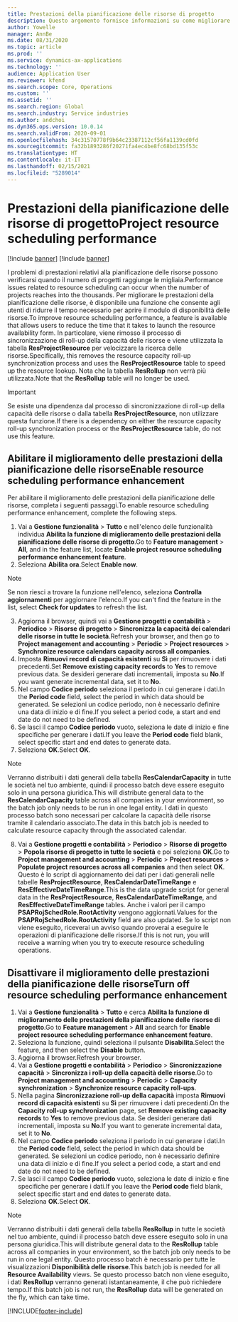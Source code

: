 ```yaml
---
title: Prestazioni della pianificazione delle risorse di progetto
description: Questo argomento fornisce informazioni su come migliorare le prestazioni della pianificazione delle risorse per un gran numero di progetti.
author: Yowelle
manager: AnnBe
ms.date: 08/31/2020
ms.topic: article
ms.prod: ''
ms.service: dynamics-ax-applications
ms.technology: ''
audience: Application User
ms.reviewer: kfend
ms.search.scope: Core, Operations
ms.custom: ''
ms.assetid: ''
ms.search.region: Global
ms.search.industry: Service industries
ms.author: andchoi
ms.dyn365.ops.version: 10.0.14
ms.search.validFrom: 2020-09-01
ms.openlocfilehash: 34c31570778f9b64c23387112cf56fa1139cd0fd
ms.sourcegitcommit: fa32b1893286f20271fa4ec4be8fc68bd135f53c
ms.translationtype: HT
ms.contentlocale: it-IT
ms.lasthandoff: 02/15/2021
ms.locfileid: "5289014"
---
```

# <a name="project-resource-scheduling-performance"></a><span data-ttu-id="1a0db-103">Prestazioni della pianificazione delle risorse di progetto</span><span class="sxs-lookup"><span data-stu-id="1a0db-103">Project resource scheduling performance</span></span>

[!include [banner](../includes/banner.md)]
[!include [banner](../includes/preview-banner.md)]


<span data-ttu-id="1a0db-104">I problemi di prestazioni relativi alla pianificazione delle risorse possono verificarsi quando il numero di progetti raggiunge le migliaia.</span><span class="sxs-lookup"><span data-stu-id="1a0db-104">Performance issues related to resource scheduling can occur when the number of projects reaches into the thousands.</span></span> <span data-ttu-id="1a0db-105">Per migliorare le prestazioni della pianificazione delle risorse, è disponibile una funzione che consente agli utenti di ridurre il tempo necessario per aprire il modulo di disponibilità delle risorse.</span><span class="sxs-lookup"><span data-stu-id="1a0db-105">To improve resource scheduling performance, a feature is available that allows users to reduce the time that it takes to launch the resource availability form.</span></span> <span data-ttu-id="1a0db-106">In particolare, viene rimosso il processo di sincronizzazione di roll-up della capacità delle risorse e viene utilizzata la tabella **ResProjectResource** per velocizzare la ricerca delle risorse.</span><span class="sxs-lookup"><span data-stu-id="1a0db-106">Specifically, this removes the resource capacity roll-up synchronization process and uses the **ResProjectResource** table to speed up the resource lookup.</span></span> <span data-ttu-id="1a0db-107">Nota che la tabella **ResRollup** non verrà più utilizzata.</span><span class="sxs-lookup"><span data-stu-id="1a0db-107">Note that the **ResRollup** table will no longer be used.</span></span>

> [!IMPORTANT]
> <span data-ttu-id="1a0db-108">Se esiste una dipendenza dal processo di sincronizzazione di roll-up della capacità delle risorse o dalla tabella **ResProjectResource**, non utilizzare questa funzione.</span><span class="sxs-lookup"><span data-stu-id="1a0db-108">If there is a dependency on either the resource capacity roll-up synchronization process or the **ResProjectResource** table, do not use this feature.</span></span>

## <a name="enable-resource-scheduling-performance-enhancement"></a><span data-ttu-id="1a0db-109">Abilitare il miglioramento delle prestazioni della pianificazione delle risorse</span><span class="sxs-lookup"><span data-stu-id="1a0db-109">Enable resource scheduling performance enhancement</span></span>
<span data-ttu-id="1a0db-110">Per abilitare il miglioramento delle prestazioni della pianificazione delle risorse, completa i seguenti passaggi.</span><span class="sxs-lookup"><span data-stu-id="1a0db-110">To enable resource scheduling performance enhancement, complete the following steps.</span></span>

1. <span data-ttu-id="1a0db-111">Vai a **Gestione funzionalità** > **Tutto** e nell'elenco delle funzionalità individua **Abilita la funzione di miglioramento delle prestazioni della pianificazione delle risorse di progetto**.</span><span class="sxs-lookup"><span data-stu-id="1a0db-111">Go to **Feature management** > **All**, and in the feature list, locate **Enable project resource scheduling performance enhancement feature**.</span></span>
2. <span data-ttu-id="1a0db-112">Seleziona **Abilita ora**.</span><span class="sxs-lookup"><span data-stu-id="1a0db-112">Select **Enable now**.</span></span>

> [!NOTE]
> <span data-ttu-id="1a0db-113">Se non riesci a trovare la funzione nell'elenco, seleziona **Controlla aggiornamenti** per aggiornare l'elenco.</span><span class="sxs-lookup"><span data-stu-id="1a0db-113">If you can't find the feature in the list, select **Check for updates** to refresh the list.</span></span>

3. <span data-ttu-id="1a0db-114">Aggiorna il browser, quindi vai a **Gestione progetti e contabilità** > **Periodico** > **Risorse di progetto** > **Sincronizza la capacità dei calendari delle risorse in tutte le società**.</span><span class="sxs-lookup"><span data-stu-id="1a0db-114">Refresh your browser, and then go to **Project management and accounting** > **Periodic** > **Project resources** > **Synchronize resource calendars capacity across all companies**.</span></span>
4. <span data-ttu-id="1a0db-115">Imposta **Rimuovi record di capacità esistenti** su **Sì** per rimuovere i dati precedenti.</span><span class="sxs-lookup"><span data-stu-id="1a0db-115">Set **Remove existing capacity records** to **Yes** to remove previous data.</span></span> <span data-ttu-id="1a0db-116">Se desideri generare dati incrementali, imposta su **No**.</span><span class="sxs-lookup"><span data-stu-id="1a0db-116">If you want generate incremental data, set it to **No**.</span></span>
5. <span data-ttu-id="1a0db-117">Nel campo **Codice periodo** seleziona il periodo in cui generare i dati.</span><span class="sxs-lookup"><span data-stu-id="1a0db-117">In the **Period code** field, select the period in which data should be generated.</span></span> <span data-ttu-id="1a0db-118">Se selezioni un codice periodo, non è necessario definire una data di inizio e di fine.</span><span class="sxs-lookup"><span data-stu-id="1a0db-118">If you select a period code, a start and end date do not need to be defined.</span></span>
6. <span data-ttu-id="1a0db-119">Se lasci il campo **Codice periodo** vuoto, seleziona le date di inizio e fine specifiche per generare i dati.</span><span class="sxs-lookup"><span data-stu-id="1a0db-119">If you leave the **Period code** field blank, select specific start and end dates to generate data.</span></span>
7. <span data-ttu-id="1a0db-120">Seleziona **OK**.</span><span class="sxs-lookup"><span data-stu-id="1a0db-120">Select **OK**.</span></span>

 > [!NOTE]
 > <span data-ttu-id="1a0db-121">Verranno distribuiti i dati generali della tabella **ResCalendarCapacity** in tutte le società nel tuo ambiente, quindi il processo batch deve essere eseguito solo in una persona giuridica.</span><span class="sxs-lookup"><span data-stu-id="1a0db-121">This will distribute general data to the **ResCalendarCapacity** table across all companies in your environment, so the batch job only needs to be run in one legal entity.</span></span> <span data-ttu-id="1a0db-122">I dati in questo processo batch sono necessari per calcolare la capacità delle risorse tramite il calendario associato.</span><span class="sxs-lookup"><span data-stu-id="1a0db-122">The data in this batch job is needed to calculate resource capacity through the associated calendar.</span></span>

8. <span data-ttu-id="1a0db-123">Vai a **Gestione progetti e contabilità** > **Periodico** > **Risorse di progetto** > **Popola risorse di progetto in tutte le società** e poi seleziona **OK**.</span><span class="sxs-lookup"><span data-stu-id="1a0db-123">Go to **Project management and accounting** > **Periodic** > **Project resources** > **Populate project resources across all companies** and then select **OK**.</span></span> <span data-ttu-id="1a0db-124">Questo è lo script di aggiornamento dei dati per i dati generali nelle tabelle **ResProjectResource**, **ResCalendarDateTimeRange** e **ResEffectiveDateTimeRange**.</span><span class="sxs-lookup"><span data-stu-id="1a0db-124">This is the data upgrade script for general data in the **ResProjectResource**, **ResCalendarDateTimeRange**, and **ResEffectiveDateTimeRange** tables.</span></span> <span data-ttu-id="1a0db-125">Anche i valori per il campo **PSAPRojSchedRole.RootActivity** vengono aggiornati.</span><span class="sxs-lookup"><span data-stu-id="1a0db-125">Values for the **PSAPRojSchedRole.RootActivity** field are also updated.</span></span> <span data-ttu-id="1a0db-126">Se lo script non viene eseguito, riceverai un avviso quando proverai a eseguire le operazioni di pianificazione delle risorse.</span><span class="sxs-lookup"><span data-stu-id="1a0db-126">If this is not run, you will receive a warning when you try to execute resource scheduling operations.</span></span>
 
## <a name="turn-off-resource-scheduling-performance-enhancement"></a><span data-ttu-id="1a0db-127">Disattivare il miglioramento delle prestazioni della pianificazione delle risorse</span><span class="sxs-lookup"><span data-stu-id="1a0db-127">Turn off resource scheduling performance enhancement</span></span>

1. <span data-ttu-id="1a0db-128">Vai a **Gestione funzionalità** > **Tutto** e cerca **Abilita la funzione di miglioramento delle prestazioni della pianificazione delle risorse di progetto**.</span><span class="sxs-lookup"><span data-stu-id="1a0db-128">Go to **Feature management** > **All**  and search for **Enable project resource scheduling performance enhancement feature**.</span></span>
2. <span data-ttu-id="1a0db-129">Seleziona la funzione, quindi seleziona il pulsante **Disabilita**.</span><span class="sxs-lookup"><span data-stu-id="1a0db-129">Select the feature, and then select the **Disable** button.</span></span>
3. <span data-ttu-id="1a0db-130">Aggiorna il browser.</span><span class="sxs-lookup"><span data-stu-id="1a0db-130">Refresh your browser.</span></span>
4. <span data-ttu-id="1a0db-131">Vai a **Gestione progetti e contabilità** > **Periodico** > **Sincronizzazione capacità** > **Sincronizza i roll-up della capacità delle risorse**.</span><span class="sxs-lookup"><span data-stu-id="1a0db-131">Go to **Project management and accounting** > **Periodic** > **Capacity synchronization** > **Synchronize resource capacity roll-ups**.</span></span>
5. <span data-ttu-id="1a0db-132">Nella pagina **Sincronizzazione roll-up della capacità** imposta **Rimuovi record di capacità esistenti** su **Sì** per rimuovere i dati precedenti.</span><span class="sxs-lookup"><span data-stu-id="1a0db-132">On the **Capacity roll-up synchronization** page, set **Remove existing capacity records** to **Yes** to remove previous data.</span></span> <span data-ttu-id="1a0db-133">Se desideri generare dati incrementali, imposta su **No**.</span><span class="sxs-lookup"><span data-stu-id="1a0db-133">If you want to generate incremental data, set it to **No**.</span></span>
6. <span data-ttu-id="1a0db-134">Nel campo **Codice periodo** seleziona il periodo in cui generare i dati.</span><span class="sxs-lookup"><span data-stu-id="1a0db-134">In the **Period code** field, select the period in which data should be generated.</span></span> <span data-ttu-id="1a0db-135">Se selezioni un codice periodo, non è necessario definire una data di inizio e di fine.</span><span class="sxs-lookup"><span data-stu-id="1a0db-135">If you select a period code, a start and end date do not need to be defined.</span></span>
7. <span data-ttu-id="1a0db-136">Se lasci il campo **Codice periodo** vuoto, seleziona le date di inizio e fine specifiche per generare i dati.</span><span class="sxs-lookup"><span data-stu-id="1a0db-136">If you leave the **Period code** field blank, select specific start and end dates to generate data.</span></span>
8. <span data-ttu-id="1a0db-137">Seleziona **OK**.</span><span class="sxs-lookup"><span data-stu-id="1a0db-137">Select **OK**.</span></span>

> [!NOTE]
> <span data-ttu-id="1a0db-138">Verranno distribuiti i dati generali della tabella **ResRollup** in tutte le società nel tuo ambiente, quindi il processo batch deve essere eseguito solo in una persona giuridica.</span><span class="sxs-lookup"><span data-stu-id="1a0db-138">This will distribute general data to the **ResRollup** table across all companies in your environment, so the batch job only needs to be run in one legal entity.</span></span> <span data-ttu-id="1a0db-139">Questo processo batch è necessario per tutte le visualizzazioni **Disponibilità delle risorse**.</span><span class="sxs-lookup"><span data-stu-id="1a0db-139">This batch job is needed for all **Resource Availability** views.</span></span> <span data-ttu-id="1a0db-140">Se questo processo batch non viene eseguito, i dati **ResRollup** verranno generati istantaneamente, il che può richiedere tempo.</span><span class="sxs-lookup"><span data-stu-id="1a0db-140">If this batch job is not run, the **ResRollup** data will be generated on the fly, which can take time.</span></span>


[!INCLUDE[footer-include](../includes/footer-banner.md)]